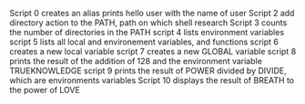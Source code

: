 Script 0 creates an alias
 prints hello user with the name of user
Script 2 add directory action to the PATH, path on which shell research
Script 3 counts the number of directories in the PATH
script 4 lists environment variables
script 5 lists all local and environement variables, and functions
script 6 creates a new local variable
script 7 creates a new GLOBAL variable
script 8 prints the result of the addition of 128 and the environment variable TRUEKNOWLEDGE
script 9 prints the result of POWER divided by DIVIDE, which are environments variables
Script 10 displays the result of BREATH to the power of LOVE
